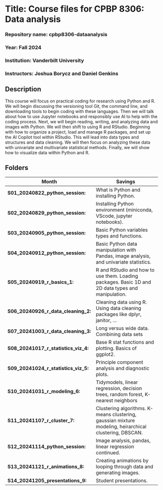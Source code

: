 # Title: Course files for CPBP 8306: Data analysis
### Repository name: cpbp8306-dataanalysis
### Year: Fall 2024
### Institution: Vanderbilt University
### Instructors: Joshua Borycz and Daniel Genkins

## Description
This course will focus on practical coding for research using Python and R. We will begin discussing the versioning tool Git, the command line, and downloading tools to begin coding with these languages. Then we will talk about how to use Jupyter notebooks and responsibly use AI to help with the coding process. Next, we will begin reading, writing, and analyzing data and images with Python. We will then shift to using R and RStudio. Beginning with how to organize a project, load and manage R packages, and set up the AI Copilot tool within RStudio. This will lead into data types and structures and data cleaning. We will then focus on analyzing these data with univariate and multivariate statistical methods. Finally, we will show how to visualize data within Python and R.
## Folders
| Month    | Savings |
| -------- | ------- |
| **S01_20240822_python_session:** | What is Python and installing Python. |
| **S02_20240829_python_session:** | Installing Python environment (miniconda, VScode, jupyter notebooks). |
| **S03_20240905_python_session:** | Basic Python variables types and functions. |
| **S04_20240912_python_session:** | Basic Python data manipulation with Pandas, image analysis, and univariate statistics. |
| **S05_20240919_r_basics_1:**     | R and RStudio and how to use them. Loading packages. Basic 1D and 2D data types and manipulation. |
| **S06_20240926_r_data_cleaning_2:** | Cleaning data using R. Using data cleaning packages like dplyr, janitor, ... |
| **S07_20241003_r_data_cleaning_3:** | Long versus wide data. Combining data sets |
| **S08_20241017_r_statistics_viz_4:** | Base R stat functions and plotting. Basics of ggplot2. |
| **S09_20241024_r_statistics_viz_5:** | Principle component analysis and diagnostic plots. |
| **S10_20241031_r_modeling_6:** | Tidymodels, linear regression, decision trees, random forest, K-nearest neighbors |
| **S11_20241107_r_cluster_7:** | Clustering algorithms. K-means clustering, gaussian mixture modeling, heirarchical clustering, DBSCAN. |
| **S12_20241114_python_session:** | Image analysis, pandas, linear regression continued. |
| **S13_20241121_r_animations_8:** | Creating animations by looping through data and generating images. |
| **S14_20241205_presentations_9:** | Student presentations. |
